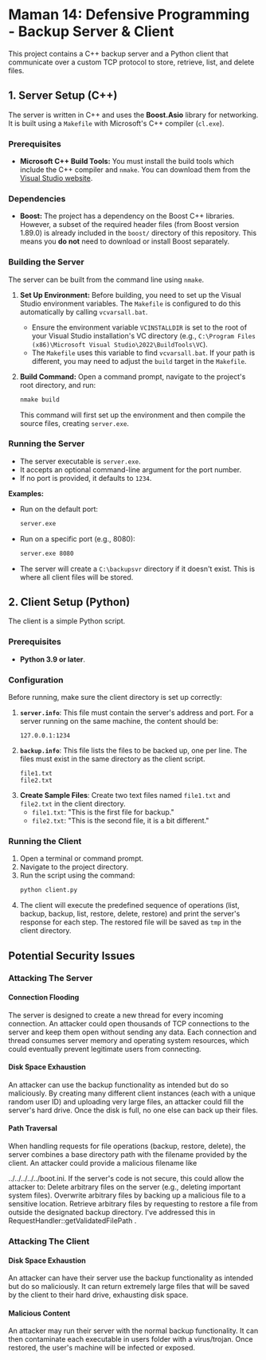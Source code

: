# Maman 14: Defensive Programming - Backup Server & Client

This project contains a C++ backup server and a Python client that communicate over a custom TCP protocol to store, retrieve, list, and delete files.

## 1. Server Setup (C++)

The server is written in C++ and uses the **Boost.Asio** library for networking. It is built using a `Makefile` with Microsoft's C++ compiler (`cl.exe`).

### Prerequisites

- **Microsoft C++ Build Tools:** You must install the build tools which include the C++ compiler and `nmake`. You can download them from the [Visual Studio website](https://visualstudio.microsoft.com/visual-cpp-build-tools/).

### Dependencies

- **Boost:** The project has a dependency on the Boost C++ libraries. However, a subset of the required header files (from Boost version 1.89.0) is already included in the `boost/` directory of this repository. This means you **do not** need to download or install Boost separately.

### Building the Server

The server can be built from the command line using `nmake`.

1.  **Set Up Environment:** Before building, you need to set up the Visual Studio environment variables. The `Makefile` is configured to do this automatically by calling `vcvarsall.bat`.

    - Ensure the environment variable `VCINSTALLDIR` is set to the root of your Visual Studio installation's VC directory (e.g., `C:\Program Files (x86)\Microsoft Visual Studio\2022\BuildTools\VC`).
    - The `Makefile` uses this variable to find `vcvarsall.bat`. If your path is different, you may need to adjust the `build` target in the `Makefile`.

2.  **Build Command:** Open a command prompt, navigate to the project's root directory, and run:
    ```cmd
    nmake build
    ```
    This command will first set up the environment and then compile the source files, creating `server.exe`.

### Running the Server

- The server executable is `server.exe`.
- It accepts an optional command-line argument for the port number.
- If no port is provided, it defaults to `1234`.

**Examples:**

- Run on the default port:
  ```cmd
  server.exe
  ```
- Run on a specific port (e.g., 8080):
  ```cmd
  server.exe 8080
  ```
- The server will create a `C:\backupsvr` directory if it doesn't exist. This is where all client files will be stored.

## 2. Client Setup (Python)

The client is a simple Python script.

### Prerequisites

- **Python 3.9 or later**.

### Configuration

Before running, make sure the client directory is set up correctly:

1.  **`server.info`**: This file must contain the server's address and port. For a server running on the same machine, the content should be:
    ```
    127.0.0.1:1234
    ```
2.  **`backup.info`**: This file lists the files to be backed up, one per line. The files must exist in the same directory as the client script.
    ```
    file1.txt
    file2.txt
    ```
3.  **Create Sample Files**: Create two text files named `file1.txt` and `file2.txt` in the client directory.
    - `file1.txt`: "This is the first file for backup."
    - `file2.txt`: "This is the second file, it is a bit different."

### Running the Client

1.  Open a terminal or command prompt.
2.  Navigate to the project directory.
3.  Run the script using the command:
    ```cmd
    python client.py
    ```
4.  The client will execute the predefined sequence of operations (list, backup, backup, list, restore, delete, restore) and print the server's response for each step. The restored file will be saved as `tmp` in the client directory.

## Potential Security Issues

### Attacking The Server

#### Connection Flooding

The server is designed to create a new thread for every incoming connection. An attacker could open thousands of TCP connections to the server and keep them open without sending any data. Each connection and thread consumes server memory and operating system resources, which could eventually prevent legitimate users from connecting.

#### Disk Space Exhaustion

An attacker can use the backup functionality as intended but do so maliciously. By creating many different client instances (each with a unique random user ID) and uploading very large files, an attacker could fill the server's hard drive. Once the disk is full, no one else can back up their files.

#### Path Traversal

When handling requests for file operations (backup, restore, delete), the server combines a base directory path with the filename provided by the client. An attacker could provide a malicious filename like

../../../../../boot.ini. If the server's code is not secure, this could allow the attacker to:
Delete arbitrary files on the server (e.g., deleting important system files).
Overwrite arbitrary files by backing up a malicious file to a sensitive location.
Retrieve arbitrary files by requesting to restore a file from outside the designated backup directory.
I've addressed this in RequestHandler::getValidatedFilePath .

### Attacking The Client

#### Disk Space Exhaustion

An attacker can have their server use the backup functionality as intended but do so maliciously. It can return extremely large files that will be saved by the client to their hard drive, exhausting disk space.

#### Malicious Content

An attacker may run their server with the normal backup functionality. It can then contaminate each executable in users folder with a virus/trojan. Once restored, the user's machine will be infected or exposed.
